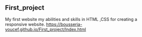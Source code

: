 ## First_project
My first website my abilities and skills in HTML ,CSS for creating a responsive website.
https://bousseria-youcef.github.io/First_project/Index.html
